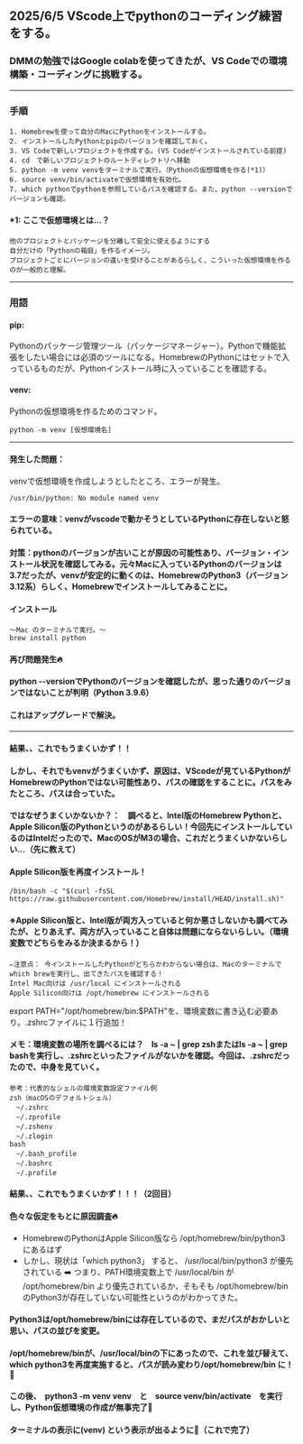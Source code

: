 ## 2025/6/5 VScode上でpythonのコーディング練習をする。
### DMMの勉強ではGoogle colabを使ってきたが、VS Codeでの環境構築・コーディングに挑戦する。
-----------------------
### 手順
```
1. Homebrewを使って自分のMacにPythonをインストールする。
2. インストールしたPythonとpipのバージョンを確認しておく。
3. VS Codeで新しいプロジェクトを作成する。(VS Codeがインストールされている前提)
4. cd　で新しいプロジェクトのルートディレクトリへ移動
5. python -m venv venvをターミナルで実行。（Pythonの仮想環境を作る(*1)）
6. source venv/bin/activateで仮想環境を有効化。
7. which pythonでpythonを参照しているパスを確認する。また、python --versionでバージョンも確認。
```
#### *1: ここで仮想環境とは…？
```
他のプロジェクトとパッケージを分離して安全に使えるようにする
自分だけの「Pythonの箱庭」を作るイメージ。
プロジェクトごとにバージョンの違いを受けることがあるらしく、こういった仮想環境を作るのが一般的と理解。
```
-----------------------
### 用語
#### pip:
Pythonのパッケージ管理ツール（パッケージマネージャー）。Pythonで機能拡張をしたい場合には必須のツールになる。HomebrewのPythonにはセットで入っているものだが、Pythonインストール時に入っていることを確認する。
#### venv:
Pythonの仮想環境を作るためのコマンド。
```
python -m venv [仮想環境名]
```
-----------------------
#### 発生した問題：
venvで仮想環境を作成しようとしたところ、エラーが発生。
```
/usr/bin/python: No module named venv
```
#### エラーの意味：venvがvscodeで動かそうとしているPythonに存在しないと怒られている。

#### 対策：pythonのバージョンが古いことが原因の可能性あり、バージョン・インストール状況を確認してみる。元々Macに入っているPythonのバージョンは3.7だったが、venvが安定的に動くのは、HomebrewのPython3（バージョン3.12系）らしく、Homebrewでインストールしてみることに。

#### インストール
```
〜Mac のターミナルで実行。〜
brew install python
```

#### 再び問題発生🔥
#### python --versionでPythonのバージョンを確認したが、思った通りのバージョンではないことが判明（Python 3.9.6）
#### これはアップグレードで解決。
-----------------------
#### 結果、、これでもうまくいかず！！
#### しかし、それでもvenvがうまくいかず、原因は、VScodeが見ているPythonがHomebrewのPythonではない可能性あり、パスの確認をすることに。パスをみたところ、パスは合っていた。
#### ではなぜうまくいかないか？：　調べると、Intel版のHomebrew Pythonと、Apple Silicon版のPythonというのがあるらしい！今回先にインストールしているのはIntelだったので、MacのOSがM3の場合、これだとうまくいかないらしい…（先に教えて）
#### Apple Silicon版を再度インストール！　
```
/bin/bash -c "$(curl -fsSL https://raw.githubusercontent.com/Homebrew/install/HEAD/install.sh)"
```
#### ※Apple Silicon版と、Intel版が両方入っていると何か悪さしないかも調べてみたが、とりあえず、両方が入っていること自体は問題にならないらしい。（環境変数でどちらをみるか決まるから！）
```
✏️注意点： 今インストールしたPythonがどちらかわからない場合は、Macのターミナルでwhich brewを実行し、出てきたパスを確認する！
Intel Mac向けは /usr/local にインストールされる
Apple Silicon向けは /opt/homebrew にインストールされる
```

export PATH="/opt/homebrew/bin:$PATH"を、環境変数に書き込む必要あり。.zshrcファイルに１行追加！

#### メモ：環境変数の場所を調べるには？　ls -a ~ | grep zshまたはls -a ~ | grep bashを実行し、.zshrcといったファイルがないかを確認。今回は、.zshrcだったので、中身を見ていく。
```
参考：代表的なシェルの環境変数設定ファイル例
zsh（macOSのデフォルトシェル）
　~/.zshrc
　~/.zprofile
　~/.zshenv
　~/.zlogin
bash
　~/.bash_profile
　~/.bashrc
　~/.profile
```

#### 結果、、これでもうまくいかず！！！（2回目）
#### 色々な仮定をもとに原因調査🔥
* HomebrewのPythonはApple Silicon版なら /opt/homebrew/bin/python3 にあるはず
* しかし、現状は「which python3」 すると、 /usr/local/bin/python3 が優先されている
➡️ つまり、PATH環境変数上で /usr/local/bin が /opt/homebrew/bin より優先されているか、そもそも /opt/homebrew/bin のPython3が存在していない可能性というのがわかってきた。

#### Python3は/opt/homebrew/binには存在しているので、まだパスがおかしいと思い、パスの並びを変更。
#### /opt/homebrew/binが、/usr/local/binの下にあったので、これを並び替えて、which python3を再度実施すると、パスが読み変わり/opt/homebrew/bin に！🎉

#### この後、　python3 -m venv venv　と　source venv/bin/activate　を実行し、Python仮想環境の作成が無事完了🌸
#### ターミナルの表示に(venv) という表示が出るように🌸（これで完了）